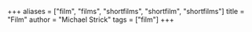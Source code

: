 +++
aliases = ["film", "films", "shortfilms", "shortfilm", "shortfilms"]
title = "Film"
author = "Michael Strick"
tags = ["film"]
+++
